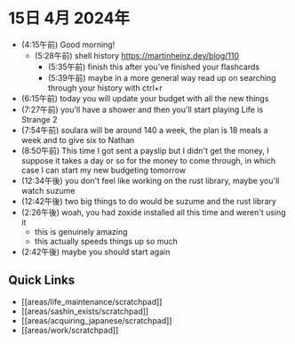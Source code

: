 # 15日 4月 2024年
- (4:15午前) Good morning!
  - (5:28午前) shell history https://martinheinz.dev/blog/110
    - (5:35午前) finish this after you've finished your flashcards
    - (5:39午前) maybe in a more general way read up on searching through your history with ctrl+r
- (6:15午前) today you will update your budget with all the new things
- (7:27午前) you'll have a shower and then you'll start playing Life is Strange 2
- (7:54午前) soulara will be around 140 a week, the plan is 18 meals a week and to give six to Nathan
- (8:50午前) This time I got sent a payslip but I didn't get the money, I suppose it takes a day or so for the money to come through, in which case I can start my new budgeting tomorrow
- (12:34午後) you don't feel like working on the rust library, maybe you'll watch suzume
- (12:42午後) two big things to do would be suzume and the rust library
- (2:26午後) woah, you had zoxide installed all this time and weren't using it
  - this is genuinely amazing
  - this actually speeds things up so much
- (2:42午後) maybe you should start again










 



## Quick Links
- [[areas/life_maintenance/scratchpad]]
- [[areas/sashin_exists/scratchpad]]
- [[areas/acquiring_japanese/scratchpad]]
- [[areas/work/scratchpad]]
